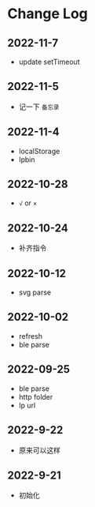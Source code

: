 # Change Log

## 2022-11-7

* update setTimeout

## 2022-11-5

+  记一下 `备忘录`

## 2022-11-4

+ localStorage
+ lpbin

## 2022-10-28

+ `√` or `×`

## 2022-10-24

+ 补齐指令

## 2022-10-12

+ svg parse

## 2022-10-02

+ refresh
+ ble parse

## 2022-09-25

+ ble parse
+ http folder
+ lp url

## 2022-9-22

- 原来可以这样

## 2022-9-21

- 初始化

